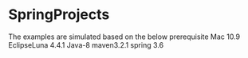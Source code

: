 # SpringProjects
The examples are simulated based on the below prerequisite
Mac 10.9
EclipseLuna 4.4.1
Java-8
maven3.2.1
spring 3.6
